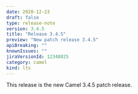 ```yaml
---
date: 2020-12-23
draft: false
type: release-note
version: 3.4.5
title: "Release 3.4.5"
preview: "New patch release 3.4.5"
apiBreaking: ""
knownIssues: ""
jiraVersionId: 12348825
category: camel
kind: lts
---
```


This release is the new Camel 3.4.5 patch release.
